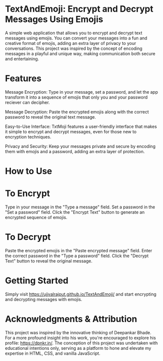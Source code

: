 # TextAndEmoji: Encrypt and Decrypt Messages Using Emojis
A simple web application that allows you to encrypt and decrypt text messages using emojis. You can convert your messages into a fun and creative format of emojis, adding an extra layer of privacy to your conversations. This project was inspired by the concept of encoding messages in a playful and unique way, making communication both secure and entertaining.

# Features
Message Encryption: Type in your message, set a password, and let the app transform it into a sequence of emojis that only you and your password reciever can decipher.

Message Decryption: Paste the encrypted emojis along with the correct password to reveal the original text message.

Easy-to-Use Interface: TxtMoji features a user-friendly interface that makes it simple to encrypt and decrypt messages, even for those new to encryption techniques.

Privacy and Security: Keep your messages private and secure by encoding them with emojis and a password, adding an extra layer of protection.

# How to Use
# To Encrypt
Type in your message in the "Type a message" field.
Set a password in the "Set a password" field.
Click the "Encrypt Text" button to generate an encrypted sequence of emojis.

# To Decrypt
Paste the encrypted emojis in the "Paste encrypted message" field.
Enter the correct password in the "Type a password" field.
Click the "Decrypt Text" button to reveal the original message.

# Getting Started
Simply visit https://ujjvalrajput.github.io/TextAndEmoji/ and start encrypting and decrypting messages with emojis.

# Acknowledgments & Attribution
This project was inspired by the innovative thinking of Deepankar Bhade. For a more profound insight into his work, you're encouraged to explore his profile: https://dpnkr.in/. The conception of this project was undertaken with educational intentions only, serving as a platform to hone and elevate my expertise in HTML, CSS, and vanilla JavaScript.
